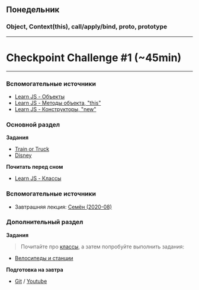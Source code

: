 ## Понедельник

### Object, Context(this), call/apply/bind, __proto__, prototype

----
# Checkpoint Challenge #1 (~45min)

----

### Вспомогательные источники

- [Learn JS - Объекты](https://learn.javascript.ru/object)
- [Learn JS - Методы объекта, "this"](https://learn.javascript.ru/object-methods)
- [Learn JS - Конструкторы, "new"](https://learn.javascript.ru/constructor-new)

### Основной раздел

**Задания**
- [Train or Truck](../../../../core-proto-vehicle)
- [Disney](../../../../core-proto-disney)

**Почитать перед сном**
- [Learn JS - Классы][Class]

### Вспомогательные источники
- Завтрашняя лекция: [Семён (2020-08)](https://www.youtube.com/watch?v=6DO-tJtUjS8&list=PL8NGcSL3ZP-_tTReN_spNfCi-6D4Ox-0o&index=13)

### Дополнительный раздел

**Задания**

> Почитайте про [классы][Class], а затем попробуйте выполнить задания:
- [Велосипеды и станции](../../../../oojs-bikes-and-stations-challenge)


[Class]: https://learn.javascript.ru/class

**Подготовка на завтра**  
- [Git](https://github.com/Elbrus-Bootcamp/short-squeeze-phase-1/tree/master/week-2/classes) / [Youtube](https://youtu.be/c4Yc6sJ08zg) 
